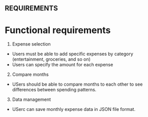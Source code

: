 ## REQUIREMENTS

# Functional requirements

1. Expense selection
- Users must be able to add specific expenses by category (entertainment, groceries, and so on)
- Users can specify the amount for each expense

2. Compare months
- USers should be able to compare months to each other to see differences between spending patterns.

3. Data management
- USerc can save monthly expense data in JSON file format.